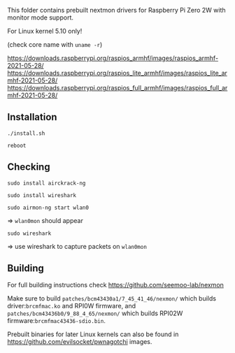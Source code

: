 This folder contains prebuilt nextmon drivers for Raspberry Pi Zero 2W with monitor mode support.

For Linux kernel 5.10 only!

(check core name with ```uname -r```)

https://downloads.raspberrypi.org/raspios_armhf/images/raspios_armhf-2021-05-28/
https://downloads.raspberrypi.org/raspios_lite_armhf/images/raspios_lite_armhf-2021-05-28/
https://downloads.raspberrypi.org/raspios_full_armhf/images/raspios_full_armhf-2021-05-28/

Installation
-
```./install.sh```

```reboot```

Checking
-
```sudo install airckrack-ng```

```sudo install wireshark```

```sudo airmon-ng start wlan0```


=> ```wlan0mon``` should appear

```sudo wireshark```

=> use wireshark to capture packets on ```wlan0mon```

Building
-

For full building instructions check  https://github.com/seemoo-lab/nexmon

Make sure to build ```patches/bcm43430a1/7_45_41_46/nexmon/``` which builds driver:```brcmfmac.ko``` and RPI0W firmware, and ```patches/bcm43436b0/9_88_4_65/nexmon/``` which builds RPI02W firmware:```brcmfmac43436-sdio.bin```.

Prebuilt binaries for later Linux kernels can also be found in https://github.com/evilsocket/pwnagotchi images.

